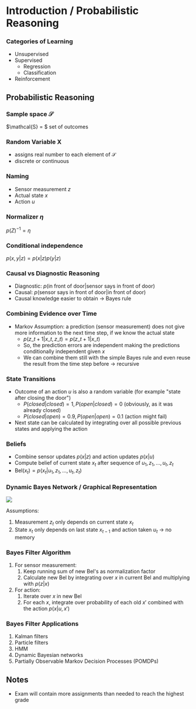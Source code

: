 # Introduction / Probabilistic Reasoning

### Categories of Learning
- Unsupervised
- Supervised
  - Regression
  - Classification
- Reinforcement

## Probabilistic Reasoning

### Sample space $\mathcal{S}$
$\mathcal{S} = $ set of outcomes

### Random Variable X
- assigns real number to each element of $\mathcal{S}$
- discrete or continuous

### Naming
- Sensor measurement $z$
- Actual state $x$
- Action $u$

### Normalizer $\eta$
$p(Z)^{-1} = \eta$

### Conditional independence
$p(x, y|z) = p(x|z) p(y|z)$

### Causal vs Diagnostic Reasoning
- Diagnostic: $p(\text{in front of door} | \text{sensor says in front of door})$
- Causal: $p(\text{sensor says in front of door} | \text{in front of door})$
- Causal knowledge easier to obtain -> Bayes rule

### Combining Evidence over Time
- Markov Assumption: a prediction (sensor measurement) does not give more information to the next time step, if we know the actual state
  - $p(z\_{t+1} | x\_t, z\_t) = p(z\_{t+1} | x\_t)$
  - So, the prediction errors are independent making the predictions conditionally independent given $x$
  - We can combine them still with the simple Bayes rule and even reuse the result from the time step before -> recursive
  
### State Transitions
- Outcome of an action $u$ is also a random variable (for example "state after closing the door")
  - $P(closed | closed) = 1, P(open | closed) = 0$ (obviously, as it was already closed)
  - $P(closed | open) = 0.9, P(open | open) = 0.1$ (action might fail)
- Next state can be calculated by integrating over all possible previous states and applying the action

### Beliefs
- Combine sensor updates $p(x|z)$ and action updates $p(x|u)$
- Compute belief of current state $x_t$ after sequence of $u_1, z_1, ... , u_t, z_t$
- $\text{Bel}(x_t) = p(x_t | u_1, z_1, ... , u_t, z_t)$

### Dynamic Bayes Network / Graphical Representation
![](https://github.com/batzner/unistuff/blob/master/TUM/IN2357%20-%20Machine%20Learning%20for%20Computer%20Vision/img/01-dynamic-bayes-network.png?raw=true)

Assumptions:
1. Measurement $z_t$ only depends on current state $x_t$
2. State $x_t$ only depends on last state $x_{t-1}$ and action taken $u_t$ -> no memory

### Bayes Filter Algorithm
1. For sensor measurement:
   1. Keep running sum of new Bel's as normalization factor
   2. Calculate new Bel by integrating over $x$ in current Bel and multiplying with $p(z|x)$
2. For action:
   1. Iterate over $x$ in new Bel
   2. For each $x$, integrate over probability of each old $x'$ combined with the action $p(x|u, x')$

### Bayes Filter Applications
1. Kalman filters
2. Particle filters
3. HMM
4. Dynamic Bayesian networks
5. Partially Observable Markov Decision Processes (POMDPs)

## Notes
- Exam will contain more assignments than needed to reach the highest grade

